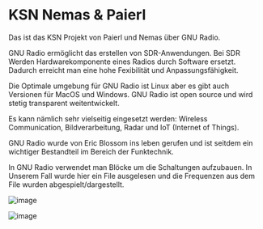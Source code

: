 # KSN Nemas & Paierl

Das ist das KSN Projekt von Paierl und Nemas über GNU Radio.

GNU Radio ermöglicht das erstellen von SDR-Anwendungen. Bei SDR Werden Hardwarekomponente eines Radios durch Software ersetzt. Dadurch erreicht man eine hohe Fexibilität und Anpassungsfähigkeit. 

Die Optimale umgebung für GNU Radio ist Linux aber es gibt auch Versionen für MacOS und Windows. GNU Radio ist open source und wird stetig transparent weitentwickelt.

Es kann nämlich sehr vielseitig eingesetzt werden: Wireless Communication, Bildverarbeitung, Radar und IoT (Internet of Things).

GNU Radio wurde von Eric Blossom ins leben gerufen und ist seitdem ein wichtiger Bestandteil im Bereich der Funktechnik.

In GNU Radio verwendet man Blöcke um die Schaltungen aufzubauen. In Unserem Fall wurde hier ein File ausgelesen und die Frequenzen aus dem File wurden abgespielt/dargestellt.

![image](https://github.com/mqnky/ksn/assets/95501683/66615fff-a626-42bd-be10-475863f6bcd6)

![image](https://github.com/mqnky/ksn/assets/95501683/9c28026c-96cc-4e9f-a608-acf6b176740d)


